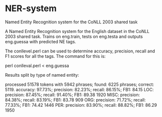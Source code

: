 # NER-system
Named Entity Recognition system for the CoNLL 2003 shared task

A Named Entity Recognition system for the English dataset in the CoNLL 2003 shared task. Trains on eng.train, tests on eng.testa and outputs eng.guessa with predicted NE tags.

The conllevel.perl can be used to determine accuracy, precision, recall and F1 scores for all the tags. The command for this is:

perl conlleval.perl < eng.guessa

Results split by type of named entity:

processed 51578 tokens with 5942 phrases; found: 6225 phrases; correct: 5119.
accuracy:  97.73%; precision:  82.23%; recall:  86.15%; FB1:  84.15
  LOC: precision:  87.45%; recall:  91.40%; FB1:  89.38  1920
  MISC: precision:  84.38%; recall:  83.19%; FB1:  83.78  909
  ORG: precision:  71.72%; recall:  77.33%; FB1:  74.42  1446
  PER: precision:  83.90%; recall:  88.82%; FB1:  86.29  1950
